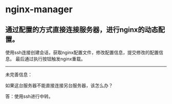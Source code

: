 # nginx-manager

## 通过配置的方式直接连接服务器，进行nginx的动态配置。 

使用ssh连接创建会话，获取nginx配置文件，修改配置信息，提交修改的配置信息。
最后通过执行按钮触发nginx重载。


---
未完善信息：

如果这台服务器不能直接连接另台服务器，该怎么办？

答：使用ssh进行中转。